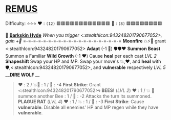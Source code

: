 # [__**REMUS**__](<https://youtu.be/IqAeSUeaVtY>) 
Difficulty: ⭐⭐⭐
:heart: : `(12)` :red_square::red_square::red_square::red_square::red_square::red_square::red_square::red_square::red_square::red_square::red_square::red_square:
:large_blue_diamond: : `(8)`   :blue_square::blue_square::blue_square::blue_square::blue_square::blue_square::blue_square::blue_square:

 :deer:  [**Barkskin Hyde**](https://media.discordapp.net/attachments/1056365502101979146/1168051984532775033/Remus.jpg?ex=65505c2e&is=653de72e&hm=0670dfc75fb3a775a52ba3beceb65e5e3ac6c1bcf87c8e2a69768cf505d9194f&=)
*When you trigger <:stealthIcon:943248201790677052>, gain +:large_blue_diamond:*
=-=-=-=-=-=-=-=-=-=-=-=-=-=-=-=-=-=-=-=
**Moonfire** :boom::zap::twisted_rightwards_arrows: grant <:stealthIcon:943248201790677052>
**Adapt** (-1 :large_blue_diamond:) :shield::shield::heart:
**Summon Beast**  Summon a Familiar
**Wild Growth** (-1 :heart:) Cause __heal__ per each cast *LVL 2*
**Shapeshift** Swap your HP and MP. Swap your move's :boom:,:heart:, and __heal__ with :shield:,<:stealthIcon:943248201790677052>, and __vulnerable__ respectively *LVL 5*
**__DIRE WOLF __**
> ﻿:heart:﻿ : 2 / :boom:🚫 : 1 / :large_blue_diamond: : -4
> **First Strike**: Grant <:stealthIcon:943248201790677052>:cyclone:
**__BEES!__** (*LVL 2*)
> ﻿:heart:﻿ : 1 / :boom: 🔀 summon another Bee : 1  / :large_blue_diamond: : -2
> Attacks the turn its summoned.
**__PLAGUE RAT__** (*LVL 4*)
> ﻿:heart:﻿ : 1 / :boom: : 1 / :large_blue_diamond: : -3
> **First Strike**: Cause __vulnerable__. Disable all enemies' HP and MP regen while they have __vulnerable__.
